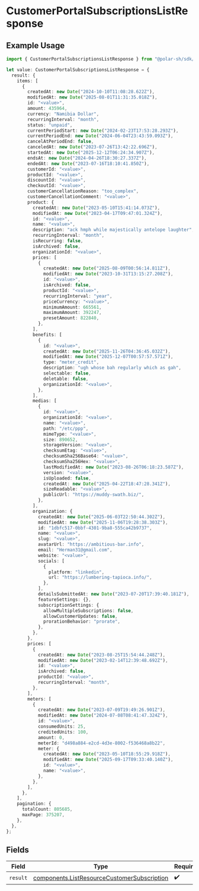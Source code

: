 # CustomerPortalSubscriptionsListResponse

## Example Usage

```typescript
import { CustomerPortalSubscriptionsListResponse } from "@polar-sh/sdk/models/operations/customerportalsubscriptionslist.js";

let value: CustomerPortalSubscriptionsListResponse = {
  result: {
    items: [
      {
        createdAt: new Date("2024-10-10T11:08:28.622Z"),
        modifiedAt: new Date("2025-08-01T11:31:35.018Z"),
        id: "<value>",
        amount: 435964,
        currency: "Namibia Dollar",
        recurringInterval: "month",
        status: "unpaid",
        currentPeriodStart: new Date("2024-02-23T17:53:28.293Z"),
        currentPeriodEnd: new Date("2024-06-04T23:43:59.093Z"),
        cancelAtPeriodEnd: false,
        canceledAt: new Date("2023-07-26T13:42:22.696Z"),
        startedAt: new Date("2025-12-12T06:24:34.907Z"),
        endsAt: new Date("2024-04-26T18:30:27.337Z"),
        endedAt: new Date("2023-07-16T18:10:41.850Z"),
        customerId: "<value>",
        productId: "<value>",
        discountId: "<value>",
        checkoutId: "<value>",
        customerCancellationReason: "too_complex",
        customerCancellationComment: "<value>",
        product: {
          createdAt: new Date("2023-05-10T15:41:14.073Z"),
          modifiedAt: new Date("2023-04-17T09:47:01.324Z"),
          id: "<value>",
          name: "<value>",
          description: "ack hmph while majestically antelope laughter",
          recurringInterval: "month",
          isRecurring: false,
          isArchived: false,
          organizationId: "<value>",
          prices: [
            {
              createdAt: new Date("2025-08-09T00:56:14.811Z"),
              modifiedAt: new Date("2023-10-31T13:15:27.208Z"),
              id: "<value>",
              isArchived: false,
              productId: "<value>",
              recurringInterval: "year",
              priceCurrency: "<value>",
              minimumAmount: 665561,
              maximumAmount: 392247,
              presetAmount: 822840,
            },
          ],
          benefits: [
            {
              id: "<value>",
              createdAt: new Date("2025-11-26T04:36:45.032Z"),
              modifiedAt: new Date("2025-12-07T00:57:57.571Z"),
              type: "meter_credit",
              description: "ugh whose bah regularly which as gah",
              selectable: false,
              deletable: false,
              organizationId: "<value>",
            },
          ],
          medias: [
            {
              id: "<value>",
              organizationId: "<value>",
              name: "<value>",
              path: "/etc/ppp",
              mimeType: "<value>",
              size: 890652,
              storageVersion: "<value>",
              checksumEtag: "<value>",
              checksumSha256Base64: "<value>",
              checksumSha256Hex: "<value>",
              lastModifiedAt: new Date("2023-08-26T06:18:23.587Z"),
              version: "<value>",
              isUploaded: false,
              createdAt: new Date("2025-04-22T18:47:28.341Z"),
              sizeReadable: "<value>",
              publicUrl: "https://muddy-swath.biz/",
            },
          ],
          organization: {
            createdAt: new Date("2025-06-03T22:50:44.302Z"),
            modifiedAt: new Date("2025-11-06T19:28:38.303Z"),
            id: "1dbfc517-0bbf-4301-9ba8-555ca42b9737",
            name: "<value>",
            slug: "<value>",
            avatarUrl: "https://ambitious-bar.info",
            email: "Herman31@gmail.com",
            website: "<value>",
            socials: [
              {
                platform: "linkedin",
                url: "https://lumbering-tapioca.info/",
              },
            ],
            detailsSubmittedAt: new Date("2023-07-20T17:39:40.181Z"),
            featureSettings: {},
            subscriptionSettings: {
              allowMultipleSubscriptions: false,
              allowCustomerUpdates: false,
              prorationBehavior: "prorate",
            },
          },
        },
        prices: [
          {
            createdAt: new Date("2023-08-25T15:54:44.248Z"),
            modifiedAt: new Date("2023-02-14T12:39:48.692Z"),
            id: "<value>",
            isArchived: false,
            productId: "<value>",
            recurringInterval: "month",
          },
        ],
        meters: [
          {
            createdAt: new Date("2023-07-09T19:49:26.901Z"),
            modifiedAt: new Date("2024-07-08T08:41:47.324Z"),
            id: "<value>",
            consumedUnits: 25,
            creditedUnits: 100,
            amount: 0,
            meterId: "d498a884-e2cd-4d3e-8002-f536468a8b22",
            meter: {
              createdAt: new Date("2023-05-10T18:55:29.918Z"),
              modifiedAt: new Date("2025-09-17T09:33:40.140Z"),
              id: "<value>",
              name: "<value>",
            },
          },
        ],
      },
    ],
    pagination: {
      totalCount: 805685,
      maxPage: 375207,
    },
  },
};
```

## Fields

| Field                                                                                                      | Type                                                                                                       | Required                                                                                                   | Description                                                                                                |
| ---------------------------------------------------------------------------------------------------------- | ---------------------------------------------------------------------------------------------------------- | ---------------------------------------------------------------------------------------------------------- | ---------------------------------------------------------------------------------------------------------- |
| `result`                                                                                                   | [components.ListResourceCustomerSubscription](../../models/components/listresourcecustomersubscription.md) | :heavy_check_mark:                                                                                         | N/A                                                                                                        |